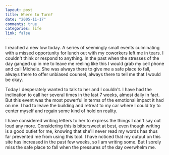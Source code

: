 ```yaml
--- 
layout: post
title: Where to Turn?
date: "2005-11-17"
comments: true
categories: life
link: false
---
```

I reached a new low today. A series of seemingly small events culminating with a missed opportunity for lunch out with my coworkers left me in tears. I couldn't think or respond to anything. In the past when the stresses of the day ganged up in me to leave me reeling like this I would grab my cell phone and call Michele. She was always there to give me a safe place to fall, always there to offer unbiased counsel, always there to tell me that I would be okay.

Today I desperately wanted to talk to her and I couldn't. I have had the inclination to call her several times in the last 7 weeks, almost daily in fact. But this event was the most powerful in terms of the emotional impact it had on me. I had to leave the building and retreat to my car where I could try to center myself and regain some kind of hold on reality.

I have considered writing letters to her to express the things I can't say out loud any more. Considering this is bittersweet at best, even though writing is a good outlet for me, knowing that she'll never read my words has thus far prevented me from using this tool. I have noticed that my output on this site has increased in the past few weeks, so I am writing some. But I sorely miss the safe place to fall when the pressures of the day overwhelm me.
